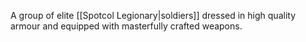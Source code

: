 A group of elite [[Spotcol Legionary|soldiers]] dressed in high quality armour and equipped with masterfully crafted weapons.